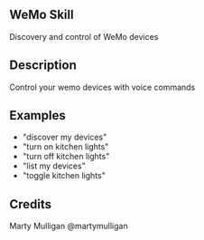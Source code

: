 ## WeMo Skill
Discovery and control of WeMo devices

## Description 
Control your wemo devices with voice commands

## Examples 
* "discover my devices"
* "turn on kitchen lights"
* "turn off kitchen lights"
* "list my devices"
* "toggle kitchen lights"

## Credits 
Marty Mulligan @martymulligan

